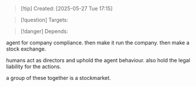 
>[!tip] Created: [2025-05-27 Tue 17:15]

>[!question] Targets: 

>[!danger] Depends: 

agent for company compliance. 
then make it run the company.
then make a stock exchange.

humans act as directors and uphold the agent behaviour.  also hold the legal liability for the actions.

a group of these together is a stockmarket.